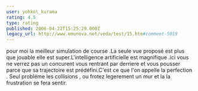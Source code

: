 ```yaml
---
user: yohko\_kurama
rating: 4.5
type: rating
published: 2006-04-22T15:25:29.000Z
legacy_url: http://www.emunova.net/veda/test/15.htm#comment-5019
---
```

pour moi la meilleur simulation de course .La seule vue proposé est plus que jouable elle est super.L'intelligence artificielle est magnifique .ici vous ne verrez pas un concurent vous rentrant par derriere et vous pousser parce que sa trajectoire est prédéfini.C'est ce que l'on appelle la perfection .
Seul probléme les collisions , ou frotez legerement un mur et la la frustration se fera sentir.